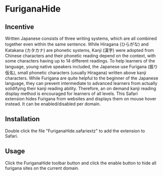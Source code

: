 # FuriganaHide
## Incentive
Written Japanese consists of three writing systems, which are all combined together even within the same sentence. While Hiragana (ひらがな) and Katakana (カタカナ) are phonetic systems, Kanji (漢字) were adopted from Chinese characters and their phonetic reading depend on the context, with some characters having up to 14 different readings.
To help learners of the language, young native speakers included, the Japanese use Furigana (振り仮名), small phonetic characters (usually Hiragana) written above kanji characters.
While Furigana are quite helpful to the beginner of the Japanese language, they can prevent intermediate to advanced learners from actually solidifying their kanji reading ability. Therefore, an on demand kanji reading display method is encouraged for learners of all levels.
This Safari extension hides Furigana from websites and displays them on mouse hover instead.
It can be enabled/disabled per domain.
## Installation
Double click the file "FuriganaHide.safariextz" to add the extension to Safari.
## Usage
Click the FuriganaHide toolbar button and click the enable button to hide all furigana sites on the current domain.
